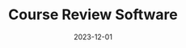 ---
layout: project
title: Course Review Software
date: 2023-12-01
description: >-
    A course review application designed using JavaFX and SQLite. Created for CS3140: Software Development Essentials. 

categories: [Software Development]
skills: [Java, JavaFX, SQLite]

github: https://github.com/cs-3140-fa23/hw6-hw6-sem9bd-ydt5vy-tl3uk/
---